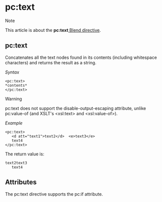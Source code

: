 # pc:text



> [!NOTE]
> This article is about the **pc:text**[ Blend directive](/docs/Repositories/Blend%20directives).

## **pc:text**

Concatenates all the text nodes found in its contents (including whitespace characters) and returns the result as a string.

*Syntax*

```
<pc:text>
*contents*
</pc:text>
```

> [!WARNING]
> pc:text does not support the disable-output-escaping attribute, unlike pc:value-of (and XSLT's \<xsl:text> and \<xsl:value-of>).

*Example*

```language-xml
<pc:text>
   <d att="text1">text2</d>  <e>text3</e>
   text4
</pc:text>
```

The return value is:

```
text2text3
   text4
```

## Attributes

The pc:text directive supports the pc:if attribute.